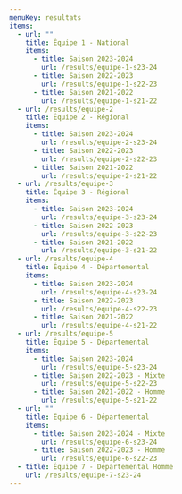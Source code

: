 ```yaml
---
menuKey: resultats
items:
  - url: ""
    title: Équipe 1 - National
    items:
      - title: Saison 2023-2024
        url: /results/equipe-1-s23-24
      - title: Saison 2022-2023
        url: /results/equipe-1-s22-23
      - title: Saison 2021-2022
        url: /results/equipe-1-s21-22
  - url: /results/equipe-2
    title: Équipe 2 - Régional
    items:
      - title: Saison 2023-2024
        url: /results/equipe-2-s23-24
      - title: Saison 2022-2023
        url: /results/equipe-2-s22-23
      - title: Saison 2021-2022
        url: /results/equipe-2-s21-22
  - url: /results/equipe-3
    title: Équipe 3 - Régional
    items:
      - title: Saison 2023-2024
        url: /results/equipe-3-s23-24
      - title: Saison 2022-2023
        url: /results/equipe-3-s22-23
      - title: Saison 2021-2022
        url: /results/equipe-3-s21-22
  - url: /results/equipe-4
    title: Équipe 4 - Départemental
    items:
      - title: Saison 2023-2024
        url: /results/equipe-4-s23-24
      - title: Saison 2022-2023
        url: /results/equipe-4-s22-23
      - title: Saison 2021-2022
        url: /results/equipe-4-s21-22
  - url: /results/equipe-5
    title: Équipe 5 - Départemental
    items:
      - title: Saison 2023-2024
        url: /results/equipe-5-s23-24
      - title: Saison 2022-2023 - Mixte
        url: /results/equipe-5-s22-23
      - title: Saison 2021-2022 - Homme
        url: /results/equipe-5-s21-22
  - url: ""
    title: Équipe 6 - Départemental
    items:
      - title: Saison 2023-2024 - Mixte
        url: /results/equipe-6-s23-24
      - title: Saison 2022-2023 - Homme
        url: /results/equipe-6-s22-23
  - title: Équipe 7 - Départemental Homme
    url: /results/equipe-7-s23-24
---
```

